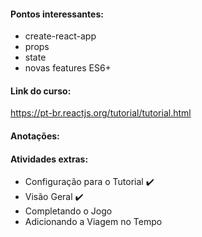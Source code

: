 #### Pontos interessantes:
- create-react-app
- props
- state
- novas features ES6+

#### Link do curso:
https://pt-br.reactjs.org/tutorial/tutorial.html

#### Anotações:


#### Atividades extras:

- Configuração para o Tutorial :heavy_check_mark:
- Visão Geral :heavy_check_mark:
- Completando o Jogo
- Adicionando a Viagem no Tempo
